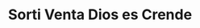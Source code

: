 ---
title: "Sorti Venta Dios es Crende"
url: /campo-lindo/sorti-venta-dios-es-crende/
shop: comodidad
---